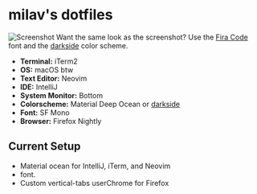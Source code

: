 # milav's dotfiles

![Screenshot](https://github.com/shahmilav/dotfiles/blob/main/images/setup-2022-02-01.png)
Want the same look as the screenshot? Use the [Fira Code](https://github.com/tonsky/FiraCode) font and the [darkside](https://github.com/shahmilav/darkside-iTerm2) color scheme.

* **Terminal:** iTerm2
* **OS:** macOS btw
* **Text Editor:** Neovim
* **IDE:** IntelliJ 
* **System Monitor:** Bottom
* **Colorscheme:** Material Deep Ocean or [darkside](https://github.com/shahmilav/darkside-iTerm2)
* **Font:** SF Mono 
* **Browser:** Firefox Nightly

## Current Setup
* Material ocean for IntelliJ, iTerm, and Neovim
*  font.
* Custom vertical-tabs userChrome for Firefox

